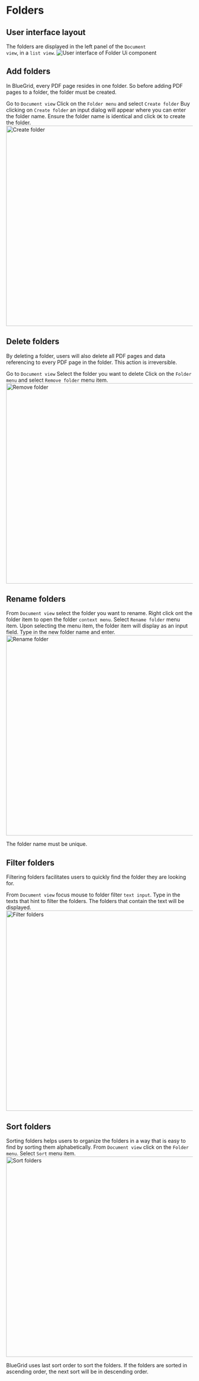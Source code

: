 # Folders

## User interface layout
The folders are displayed in the left panel of the <code>Document view</code>, in a <code>list view</code>. 
<img src="folder_ui.png" alt="User interface of Folder Ui component"/>


## Add folders
<procedure  >
<p>
In BlueGrid, every PDF page resides in one folder. So before adding PDF pages to a folder, the folder must be created.
</p>
<step>
Go to <code>Document view</code>
</step>
<step>
Click on the <code>Folder menu</code> and select <code>Create folder</code>
</step>
<step>
Buy clicking on <code>Create folder</code> an input dialog will appear where you can enter the folder name.
</step>
<step>
Ensure the folder name is identical and click <code>OK</code> to create the folder.
</step>
<img src="create_folder.png" alt="Create folder" width="540"/>
</procedure>

## Delete folders
<procedure  >
<warning>
    <p>
        By deleting a folder, users will also delete all PDF pages and data referencing to every PDF page in the folder. This action is irreversible.
    </p>
</warning>
<step>
Go to <code>Document view</code>
</step>
<step>
Select the folder you want to delete
</step>
<step>
Click on the <code>Folder menu</code> and select <code>Remove folder</code> menu item.
</step>
<img src="remove_folder.png" alt="Remove folder" width="540"/>

</procedure>

## Rename folders
<procedure >
<step>
From <code>Document view</code> select the folder you want to rename.
</step>
<step>
Right click ont the folder item to open the folder <code>context menu</code>.
</step>
<step>
Select <code>Rename folder</code> menu item.
</step>
<step>
Upon selecting the menu item, the folder item will display as an input field. Type in the new folder name and enter.
</step>
<img src="rename_folder.png" alt="Rename folder" width="540"/>
<note>
    <p>
        The folder name must be unique.
    </p>
</note>
</procedure>

## Filter folders
<procedure >
<p>
Filtering folders facilitates users to quickly find the folder they are looking for.
</p>
<step>
    From <code>Document view</code> focus mouse to folder filter <code>text input</code>.
</step>
<step>
    Type in the texts that hint to filter the folders. The folders that contain the text will be displayed.
</step>

<img src="filter_folder.png" alt="Filter folders" width="540"/>
</procedure>

## Sort folders
<procedure >
<p>
Sorting folders helps users to organize the folders in a way that is easy to find by sorting them alphabetically.
<step>
    From <code>Document view</code> click on the <code>Folder menu</code>.
</step>
<step>
    Select <code>Sort</code> menu item.
</step>
    
<img src="sort_folder.png" alt="Sort folders" width="540"/>
<tip>
    <p>
        BlueGrid uses last sort order to sort the folders. If the folders are sorted in ascending order, the next sort will be in descending order. 
    </p>
</tip>
</procedure>
